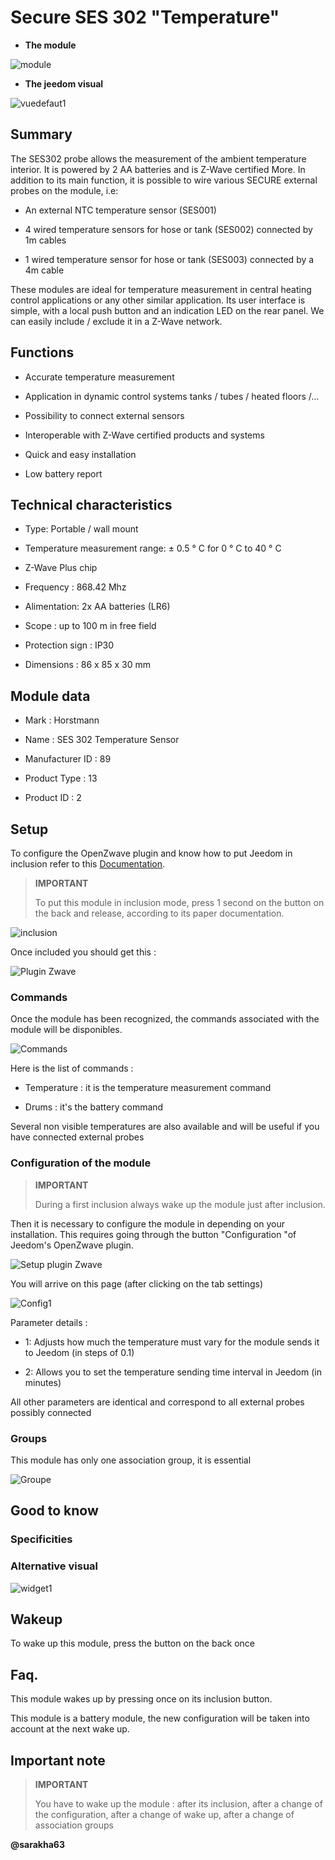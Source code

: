 Secure SES 302 "Temperature" 
============================



-   **The module**



![module](images/secure.ses302/module.jpg)



-   **The jeedom visual**



![vuedefaut1](images/secure.ses302/vuedefaut1.jpg)



Summary 
------



The SES302 probe allows the measurement of the ambient temperature
interior. It is powered by 2 AA batteries and is Z-Wave certified
More. In addition to its main function, it is possible to wire
various SECURE external probes on the module, i.e:

-   An external NTC temperature sensor (SES001)

-   4 wired temperature sensors for hose or tank (SES002)
    connected by 1m cables

-   1 wired temperature sensor for hose or tank (SES003)
    connected by a 4m cable

These modules are ideal for temperature measurement in
central heating control applications or any other
similar application. Its user interface is simple, with a
local push button and an indication LED on the rear panel. We
can easily include / exclude it in a Z-Wave network.



Functions 
---------



-   Accurate temperature measurement

-   Application in dynamic control systems
    tanks / tubes / heated floors /…

-   Possibility to connect external sensors

-   Interoperable with Z-Wave certified products and systems

-   Quick and easy installation

-   Low battery report



Technical characteristics 
---------------------------



-   Type: Portable / wall mount

-   Temperature measurement range: ± 0.5 ° C for 0 ° C to 40 ° C

-   Z-Wave Plus chip

-   Frequency : 868.42 Mhz

-   Alimentation: 2x AA batteries (LR6)

-   Scope : up to 100 m in free field

-   Protection sign : IP30

-   Dimensions : 86 x 85 x 30 mm



Module data 
-----------------



-   Mark : Horstmann

-   Name : SES 302 Temperature Sensor

-   Manufacturer ID : 89

-   Product Type : 13

-   Product ID : 2



Setup 
-------------



To configure the OpenZwave plugin and know how to put Jeedom in
inclusion refer to this
[Documentation](https://doc.jeedom.com/en_US/plugins/automation%20protocol/openzwave/).



> **IMPORTANT**
>
> To put this module in inclusion mode, press 1 second on
> the button on the back and release, according to its paper documentation.



![inclusion](images/secure.ses302/inclusion.jpg)



Once included you should get this :



![Plugin Zwave](images/secure.ses302/information.jpg)



### Commands 



Once the module has been recognized, the commands associated with the module will be
disponibles.



![Commands](images/secure.ses302/commandes.jpg)



Here is the list of commands :



-   Temperature : it is the temperature measurement command

-   Drums : it's the battery command

Several non visible temperatures are also available and will be
useful if you have connected external probes



### Configuration of the module 



> **IMPORTANT**
>
> During a first inclusion always wake up the module just after
> inclusion.



Then it is necessary to configure the module in
depending on your installation. This requires going through the button
"Configuration "of Jeedom's OpenZwave plugin.



![Setup plugin Zwave](images/plugin/bouton_configuration.jpg)



You will arrive on this page (after clicking on the tab
settings)



![Config1](images/secure.ses302/config1.jpg)



Parameter details :



-   1: Adjusts how much the temperature must vary for
    the module sends it to Jeedom (in steps of 0.1)

-   2: Allows you to set the temperature sending time interval
    in Jeedom (in minutes)

All other parameters are identical and correspond to all
external probes possibly connected



### Groups 



This module has only one association group, it is essential



![Groupe](images/secure.ses302/groupe.jpg)



Good to know 
------------



### Specificities 



### Alternative visual 



![widget1](images/secure.ses302/widget1.jpg)



Wakeup 
------



To wake up this module, press the button on the back once



Faq. 
------



This module wakes up by pressing once on its inclusion button.



This module is a battery module, the new configuration will be
taken into account at the next wake up.



Important note 
---------------



> **IMPORTANT**
>
> You have to wake up the module : after its inclusion, after a change
> of the configuration, after a change of wake up, after a
> change of association groups



**@sarakha63**
